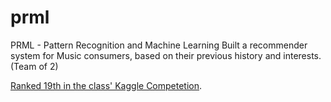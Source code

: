 # prml
PRML - Pattern Recognition and Machine Learning
Built a recommender system for Music consumers, based on their previous history and interests. (Team of 2)

[Ranked 19th in the class' Kaggle Competetion](https://www.kaggle.com/c/prml-data-contest-jan-2021).
